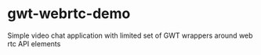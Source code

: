 gwt-webrtc-demo
===============

Simple video chat application with limited set of GWT wrappers around web rtc API elements

